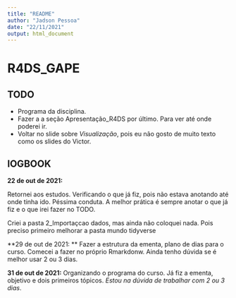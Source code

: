 ```yaml
---
title: "README"
author: "Jadson Pessoa"
date: "22/11/2021"
output: html_document
---
```



# R4DS_GAPE

## TODO
- Programa da disciplina.
- Fazer a a seção Apresentação_R4DS por último. Para ver até onde poderei ir.
- Voltar no slide sobre *Visualização*, pois eu não gosto de muito texto como os slides do Victor.

## lOGBOOK

**22 de out de 2021:**

  Retornei aos estudos. Verificando o que já fiz, pois não estava anotando até onde tinha ido. Péssima conduta. A melhor prática é sempre anotar o que já fiz e o que irei fazer no TODO.
    
  Criei a pasta 2_Importaçcao dados, mas ainda não coloquei nada. Pois preciso primeiro melhorar a pasta mundo tidyverse

**29 de out de 2021: **
    Fazer a estrutura da ementa, plano de dias para o curso. Comecei a fazer no próprio Rmarkdonw. Ainda tenho dúvida se é melhor usar 2 ou 3 dias.

**31 de out de 2021:**
    Organizando o programa do curso. Já fiz a ementa, objetivo e dois primeiros tópicos. _Estou na dúvida de trabalhar com 2 ou 3 dias_.